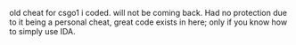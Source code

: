 
old cheat for csgo1 i coded. will not be coming back. Had no protection due to it being a personal cheat, great code exists in here; only if you know how to simply use IDA.
